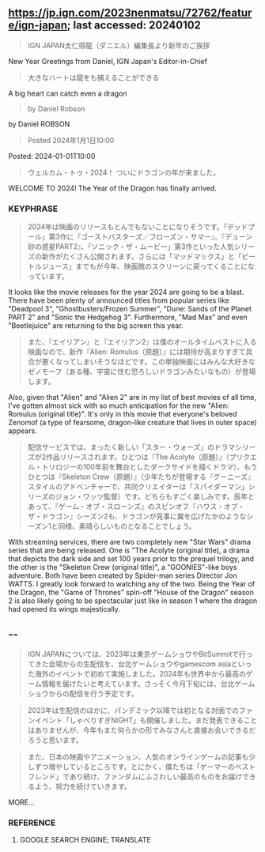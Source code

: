 ## https://jp.ign.com/2023nenmatsu/72762/feature/ign-japan; last accessed: 20240102

> IGN JAPAN太仁得龍（ダニエル）編集長より新年のご挨拶

New Year Greetings from Daniel, IGN Japan's Editor-in-Chief

> 大きなハートは龍をも捕えることができる

A big heart can catch even a dragon

> by Daniel Robson 

by Daniel ROBSON

> Posted 2024年1月1日10:00
 
Posted: 2024-01-01T10:00 
 
> ウェルカム・トゥ・2024！ ついにドラゴンの年が来ました。
 
WELCOME TO 2024! The Year of the Dragon has finally arrived. 

### KEYPHRASE

> 2024年は映画のリリースもとんでもないことになりそうです。「デッドプール」第3作に『ゴーストバスターズ／フローズン・サマー』、『デューン 砂の惑星PART2』、「ソニック・ザ・ムービー」第3作といった人気シリーズの新作がたくさん公開されます。さらには「マッドマックス」と「ビートルジュース」までもが今年、映画館のスクリーンに戻ってくることになっています。

It looks like the movie releases for the year 2024 are going to be a blast. There have been plenty of announced titles from popular series like "Deadpool 3", "Ghostbusters/Frozen Summer", "Dune: Sands of the Planet PART 2" and "Sonic the Hedgehog 3". Furthermore, "Mad Max" and even "Beetlejuice" are returning to the big screen this year.

> また、『エイリアン』と『エイリアン2』は僕のオールタイムベストに入る映画なので、新作『Alien: Romulus（原題）』には期待が高まりすぎて具合が悪くなってしまいそうなほどです。この単独映画にはみんな大好きなゼノモーフ（ある種、宇宙に住む恐ろしいドラゴンみたいなもの）が登場します。

Also, given that "Alien" and "Alien 2" are in my list of best movies of all time, I've gotten almost sick with so much anticipation for the new "Alien: Romulus (original title)". It's only in this movie that everyone's beloved Zenomof (a type of fearsome, dragon-like creature that lives in outer space) appears.

> 配信サービスでは、まったく新しい「スター・ウォーズ」のドラマシリーズが2作品リリースされます。ひとつは『The Acolyte（原題）』（プリクエル・トリロジーの100年前を舞台としたダークサイドを描くドラマ）、もうひとつは『Skeleton Crew（原題）』（少年たちが登場する『グーニーズ』スタイルのアドベンチャーで、共同クリエイターは「スパイダーマン」シリーズのジョン・ワッツ監督）です。どちらもすごく楽しみです。辰年とあって、『ゲーム・オブ・スローンズ』のスピンオフ『ハウス・オブ・ザ・ドラゴン』シーズン2も、ドラゴンが見事に翼を広げたかのようなシーズン1と同様、素晴らしいものとなることでしょう。

With streaming services, there are two completely new "Star Wars" drama series that are being released. One is "The Acolyte (original title), a drama that depicts the dark side and set 100 years prior to the prequel trilogy, and the other is the "Skeleton Crew (original title)", a "GOONIES"-like boys adventure. Both have been created by Spider-man series Director Jon WATTS. I greatly look forward to watching any of the two. Being the Year of the Dragon, the "Game of Thrones" spin-off "House of the Dragon" season 2 is also likely going to be spectacular just like in season 1 where the dragon had opened its wings majestically.

## --

> IGN JAPANについては、2023年は東京ゲームショウやBitSummitで行ってきた会場からの生配信を、台北ゲームショウやgamescom asiaといった海外のイベントで初めて実施しました。2024年も世界中から最高のゲーム情報を届けたいと考えています。さっそく今月下旬には、台北ゲームショウからの配信を行う予定です。

> 2023年は生配信のほかに、パンデミック以降では初となる対面でのファンイベント「しゃべりすぎNIGHT」も開催しました。まだ発表できることはありませんが、今年もまた何らかの形でみなさんと直接お会いできるだろうと思います。

> また、日本の映画やアニメーション、人気のオンラインゲームの記事も少しずつ増やしているところです。とにかく、僕たちは「ゲーマーのベストフレンド」であり続け、ファンダムにふさわしい最高のものをお届けできるよう、努力を続けていきます。

MORE...

### REFERENCE

1) GOOGLE SEARCH ENGINE; TRANSLATE
